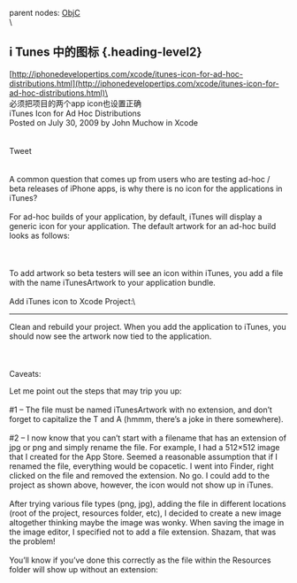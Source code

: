 parent nodes: [ObjC](ObjC.html)\
\

i Tunes 中的图标 {.heading-level2}
----------------

[http://iphonedevelopertips.com/xcode/itunes-icon-for-ad-hoc-distributions.html](http://iphonedevelopertips.com/xcode/itunes-icon-for-ad-hoc-distributions.html)\
 \
 必须把项目的两个app icon也设置正确\
 iTunes Icon for Ad Hoc Distributions\
 Posted on July 30, 2009 by John Muchow in Xcode \
 \
 \
 Tweet \
 \
 \
 A common question that comes up from users who are testing ad-hoc /
beta releases of iPhone apps, is why there is no icon for the
applications in iTunes?\
 \
 For ad-hoc builds of your application, by default, iTunes will display
a generic icon for your application. The default artwork for an ad-hoc
build looks as follows:\
 \
 \
 \
 To add artwork so beta testers will see an icon within iTunes, you add
a file with the name iTunesArtwork to your application bundle. \
 \
 Add iTunes icon to Xcode Project:\

-   -   -   -   -   -   

Clean and rebuild your project. When you add the application to iTunes,
you should now see the artwork now tied to the application.\
 \
 \
 \
 Caveats:

Let me point out the steps that may trip you up:\
 \
 \#1 – The file must be named iTunesArtwork with no extension, and don’t
forget to capitalize the T and A (hmmm, there’s a joke in there
somewhere).\
 \
 \#2 – I now know that you can’t start with a filename that has an
extension of jpg or png and simply rename the file. For example, I had a
512×512 image that I created for the App Store. Seemed a reasonable
assumption that if I renamed the file, everything would be copacetic. I
went into Finder, right clicked on the file and removed the extension.
No go. I could add to the project as shown above, however, the icon
would not show up in iTunes. \
 \
 After trying various file types (png, jpg), adding the file in
different locations (root of the project, resources folder, etc), I
decided to create a new image altogether thinking maybe the image was
wonky. When saving the image in the image editor, I specified not to add
a file extension. Shazam, that was the problem!\
 \
 You’ll know if you’ve done this correctly as the file within the
Resources folder will show up without an extension:
